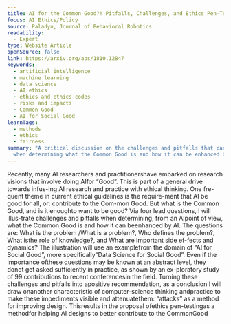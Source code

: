 ```yaml
---
title: AI for the Common Good?! Pitfalls, Challenges, and Ethics Pen-Testing
focus: AI Ethics/Policy
source: Paladyn, Journal of Behavioral Robotics
readability:
  - Expert
type: Website Article
openSource: false
link: https://arxiv.org/abs/1810.12847
keywords:
  - artificial intelligence
  - machine learning
  - data science
  - AI ethics
  - ethics and ethics codes
  - risks and impacts
  - Common Good
  - AI for Social Good
learnTags:
  - methods
  - ethics
  - fairness
summary: "A critical discussion on the challenges and pitfalls that can occur
  when determining what the Common Good is and how it can be enhanced by AI. "
---
```

Recently, many AI researchers and practitionershave embarked on research visions that involve doing AIfor “Good”. This is part of a general drive towards infus-ing AI research and practice with ethical thinking. One fre-quent theme in current ethical guidelines is the require-ment that AI be good for all, or: contribute to the Com-mon Good. But what is the Common Good, and is it enoughto want to be good? Via four lead questions, I will illus-trate challenges and pitfalls when determining, from an AIpoint of view, what the Common Good is and how it can beenhanced by AI. The questions are: What is the problem /What is a problem?, Who defines the problem?, What isthe role of knowledge?, and What are important side ef-fects and dynamics? The illustration will use an examplefrom the domain of “AI for Social Good”, more specifically“Data Science for Social Good”. Even if the importance ofthese questions may be known at an abstract level, they donot get asked sufficiently in practice, as shown by an ex-ploratory study of 99 contributions to recent conferencesin the field. Turning these challenges and pitfalls into apositive recommendation, as a conclusion I will draw onanother characteristic of computer-science thinking andpractice to make these impediments visible and attenuatethem: “attacks” as a method for improving design. Thisresults in the proposal ofethics pen-testingas a methodfor helping AI designs to better contribute to the CommonGood
